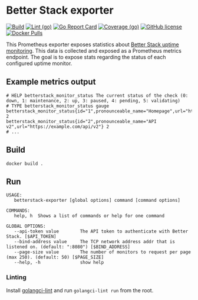 # Better Stack exporter

[![Build](https://github.com/PDOK/betterstack-exporter/actions/workflows/build-and-publish-image.yml/badge.svg)](https://github.com/PDOK/betterstack-exporter/actions/workflows/build-and-publish-image.yml)
[![Lint (go)](https://github.com/PDOK/betterstack-exporter/actions/workflows/lint-go.yml/badge.svg)](https://github.com/PDOK/betterstack-exporter/actions/workflows/lint-go.yml)
[![Go Report Card](https://goreportcard.com/badge/github.com/PDOK/betterstack-exporter)](https://goreportcard.com/report/github.com/PDOK/betterstack-exporter)
[![Coverage (go)](https://github.com/PDOK/betterstack-exporter/wiki/coverage.svg)](https://raw.githack.com/wiki/PDOK/betterstack-exporter/coverage.html)
[![GitHub license](https://img.shields.io/github/license/PDOK/betterstack-exporter)](https://github.com/PDOK/betterstack-exporter/blob/master/LICENSE)
[![Docker Pulls](https://img.shields.io/docker/pulls/pdok/betterstack-exporter.svg)](https://hub.docker.com/r/pdok/betterstack-exporter)

This Prometheus exporter exposes statistics about [Better Stack uptime monitoring](https://betterstack.com/uptime).
This data is collected and exposed as a Prometheus metrics endpoint. The goal is to expose stats regarding the status of each configured uptime monitor.

## Example metrics output

```text
# HELP betterstack_monitor_status The current status of the check (0: down, 1: maintenance, 2: up, 3: paused, 4: pending, 5: validating)
# TYPE betterstack_monitor_status gauge
betterstack_monitor_status{id="1",pronounceable_name="Homepage",url="https://example.com/"} 2
betterstack_monitor_status{id="2",pronounceable_name="API v2",url="https://example.com/api/v2"} 2
# ...
```

## Build

```shell
docker build .
```

## Run

```text
USAGE:
   betterstack-exporter [global options] command [command options] 

COMMANDS:
   help, h  Shows a list of commands or help for one command

GLOBAL OPTIONS:
   --api-token value        The API token to authenticate with Better Stack. [$API_TOKEN]
   --bind-address value     The TCP network address addr that is listened on. (default: ":8080") [$BIND_ADDRESS]
   --page-size value        The number of monitors to request per page (max 250). (default: 50) [$PAGE_SIZE]
   --help, -h               show help
```

### Linting

Install [golangci-lint](https://golangci-lint.run/usage/install/) and run `golangci-lint run`
from the root.
